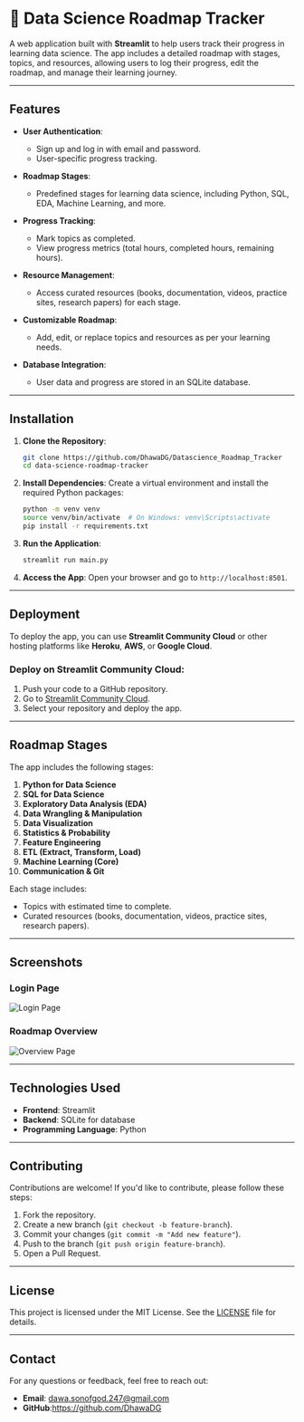 # 🚀 Data Science Roadmap Tracker

A web application built with **Streamlit** to help users track their progress in learning data science. The app includes a detailed roadmap with stages, topics, and resources, allowing users to log their progress, edit the roadmap, and manage their learning journey.

---

## Features

- **User Authentication**:
  - Sign up and log in with email and password.
  - User-specific progress tracking.

- **Roadmap Stages**:
  - Predefined stages for learning data science, including Python, SQL, EDA, Machine Learning, and more.

- **Progress Tracking**:
  - Mark topics as completed.
  - View progress metrics (total hours, completed hours, remaining hours).

- **Resource Management**:
  - Access curated resources (books, documentation, videos, practice sites, research papers) for each stage.

- **Customizable Roadmap**:
  - Add, edit, or replace topics and resources as per your learning needs.

- **Database Integration**:
  - User data and progress are stored in an SQLite database.

---

## Installation

1. **Clone the Repository**:
   ```bash
   git clone https://github.com/DhawaDG/Datascience_Roadmap_Tracker
   cd data-science-roadmap-tracker
   ```

2. **Install Dependencies**:
   Create a virtual environment and install the required Python packages:
   ```bash
   python -m venv venv
   source venv/bin/activate  # On Windows: venv\Scripts\activate
   pip install -r requirements.txt
   ```

3. **Run the Application**:
   ```bash
   streamlit run main.py
   ```

4. **Access the App**:
   Open your browser and go to `http://localhost:8501`.

---

## Deployment

To deploy the app, you can use **Streamlit Community Cloud** or other hosting platforms like **Heroku**, **AWS**, or **Google Cloud**.

### Deploy on Streamlit Community Cloud:
1. Push your code to a GitHub repository.
2. Go to [Streamlit Community Cloud](https://share.streamlit.io/).
3. Select your repository and deploy the app.

---

## Roadmap Stages

The app includes the following stages:
1. **Python for Data Science**
2. **SQL for Data Science**
3. **Exploratory Data Analysis (EDA)**
4. **Data Wrangling & Manipulation**
5. **Data Visualization**
6. **Statistics & Probability**
7. **Feature Engineering**
8. **ETL (Extract, Transform, Load)**
9. **Machine Learning (Core)**
10. **Communication & Git**

Each stage includes:
- Topics with estimated time to complete.
- Curated resources (books, documentation, videos, practice sites, research papers).

---

## Screenshots

### Login Page
![Login Page](![image](https://github.com/DhawaDG/Datascience_Roadmap_Tracker/blob/master/login.png)
)

### Roadmap Overview
![Overview Page](![image]https://github.com/DhawaDG/Datascience_Roadmap_Tracker/blob/master/overview.png)



---

## Technologies Used

- **Frontend**: Streamlit
- **Backend**: SQLite for database
- **Programming Language**: Python

---

## Contributing

Contributions are welcome! If you'd like to contribute, please follow these steps:
1. Fork the repository.
2. Create a new branch (`git checkout -b feature-branch`).
3. Commit your changes (`git commit -m "Add new feature"`).
4. Push to the branch (`git push origin feature-branch`).
5. Open a Pull Request.

---

## License

This project is licensed under the MIT License. See the [LICENSE](LICENSE) file for details.

---

## Contact

For any questions or feedback, feel free to reach out:
- **Email**: dawa.sonofgod.247@gmail.com
- **GitHub**:https://github.com/DhawaDG

